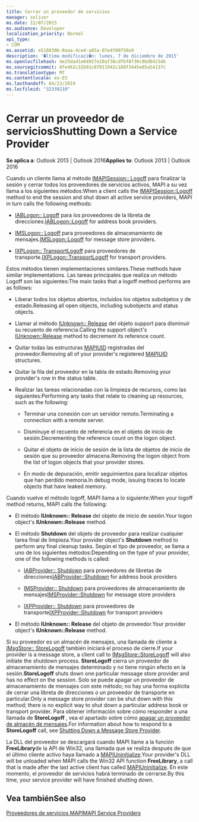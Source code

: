 ```yaml
---
title: Cerrar un proveedor de servicios
manager: soliver
ms.date: 12/07/2015
ms.audience: Developer
localization_priority: Normal
api_type:
- COM
ms.assetid: e518830b-0aaa-4ce4-a85a-07e4f00750a9
description: '�ltima modificaci�n: lunes, 7 de diciembre de 2015'
ms.openlocfilehash: 4e25dad1e04927e10af38cdfbf8f30c9bd04234b
ms.sourcegitcommit: 8fe462c32b91c87911942c188f3445e85a54137c
ms.translationtype: MT
ms.contentlocale: es-ES
ms.lasthandoff: 04/23/2019
ms.locfileid: "32339210"
---
```

# <a name="shutting-down-a-service-provider"></a><span data-ttu-id="8f703-103">Cerrar un proveedor de servicios</span><span class="sxs-lookup"><span data-stu-id="8f703-103">Shutting Down a Service Provider</span></span>

 
  
<span data-ttu-id="8f703-104">**Se aplica a**: Outlook 2013 | Outlook 2016</span><span class="sxs-lookup"><span data-stu-id="8f703-104">**Applies to**: Outlook 2013 | Outlook 2016</span></span> 
  
<span data-ttu-id="8f703-105">Cuando un cliente llama al método [IMAPISession:: Logoff](imapisession-logoff.md) para finalizar la sesión y cerrar todos los proveedores de servicios activos, MAPI a su vez llama a los siguientes métodos:</span><span class="sxs-lookup"><span data-stu-id="8f703-105">When a client calls the [IMAPISession::Logoff](imapisession-logoff.md) method to end the session and shut down all active service providers, MAPI in turn calls the following methods:</span></span> 
  
- <span data-ttu-id="8f703-106">[IABLogon:: Logoff](iablogon-logoff.md) para los proveedores de la libreta de direcciones.</span><span class="sxs-lookup"><span data-stu-id="8f703-106">[IABLogon::Logoff](iablogon-logoff.md) for address book providers.</span></span> 
    
- <span data-ttu-id="8f703-107">[IMSLogon:: Logoff](imslogon-logoff.md) para proveedores de almacenamiento de mensajes.</span><span class="sxs-lookup"><span data-stu-id="8f703-107">[IMSLogon::Logoff](imslogon-logoff.md) for message store providers.</span></span> 
    
- <span data-ttu-id="8f703-108">[IXPLogon:: TransportLogoff](ixplogon-transportlogoff.md) para proveedores de transporte.</span><span class="sxs-lookup"><span data-stu-id="8f703-108">[IXPLogon::TransportLogoff](ixplogon-transportlogoff.md) for transport providers.</span></span> 
    
<span data-ttu-id="8f703-109">Estos métodos tienen implementaciones similares.</span><span class="sxs-lookup"><span data-stu-id="8f703-109">These methods have similar implementations.</span></span> <span data-ttu-id="8f703-110">Las tareas principales que realiza un método Logoff son las siguientes:</span><span class="sxs-lookup"><span data-stu-id="8f703-110">The main tasks that a logoff method performs are as follows:</span></span>
  
- <span data-ttu-id="8f703-111">Liberar todos los objetos abiertos, incluidos los objetos subobjetos y de estado.</span><span class="sxs-lookup"><span data-stu-id="8f703-111">Releasing all open objects, including subobjects and status objects.</span></span>
    
- <span data-ttu-id="8f703-112">Llamar al método [IUnknown:: Release](https://msdn.microsoft.com/library/4b494c6f-f0ee-4c35-ae45-ed956f40dc7a%28Office.15%29.aspx) del objeto support para disminuir su recuento de referencia.</span><span class="sxs-lookup"><span data-stu-id="8f703-112">Calling the support object's [IUnknown::Release](https://msdn.microsoft.com/library/4b494c6f-f0ee-4c35-ae45-ed956f40dc7a%28Office.15%29.aspx) method to decrement its reference count.</span></span> 
    
- <span data-ttu-id="8f703-113">Quitar todas las estructuras [MAPIUID](mapiuid.md) registradas del proveedor.</span><span class="sxs-lookup"><span data-stu-id="8f703-113">Removing all of your provider's registered [MAPIUID](mapiuid.md) structures.</span></span> 
    
- <span data-ttu-id="8f703-114">Quitar la fila del proveedor en la tabla de estado.</span><span class="sxs-lookup"><span data-stu-id="8f703-114">Removing your provider's row in the status table.</span></span>
    
- <span data-ttu-id="8f703-115">Realizar las tareas relacionadas con la limpieza de recursos, como las siguientes:</span><span class="sxs-lookup"><span data-stu-id="8f703-115">Performing any tasks that relate to cleaning up resources, such as the following:</span></span>
    
  - <span data-ttu-id="8f703-116">Terminar una conexión con un servidor remoto.</span><span class="sxs-lookup"><span data-stu-id="8f703-116">Terminating a connection with a remote server.</span></span>
    
  - <span data-ttu-id="8f703-117">Disminuye el recuento de referencia en el objeto de inicio de sesión.</span><span class="sxs-lookup"><span data-stu-id="8f703-117">Decrementing the reference count on the logon object.</span></span>
    
  - <span data-ttu-id="8f703-118">Quitar el objeto de inicio de sesión de la lista de objetos de inicio de sesión que su proveedor almacena.</span><span class="sxs-lookup"><span data-stu-id="8f703-118">Removing the logon object from the list of logon objects that your provider stores.</span></span>
    
  - <span data-ttu-id="8f703-119">En modo de depuración, emitir seguimientos para localizar objetos que han perdido memoria.</span><span class="sxs-lookup"><span data-stu-id="8f703-119">In debug mode, issuing traces to locate objects that have leaked memory.</span></span>
    
<span data-ttu-id="8f703-120">Cuando vuelve el método logoff, MAPI llama a lo siguiente:</span><span class="sxs-lookup"><span data-stu-id="8f703-120">When your logoff method returns, MAPI calls the following:</span></span>
  
- <span data-ttu-id="8f703-121">El método **IUnknown:: Release** del objeto de inicio de sesión.</span><span class="sxs-lookup"><span data-stu-id="8f703-121">Your logon object's **IUnknown::Release** method.</span></span> 
    
- <span data-ttu-id="8f703-122">El método **Shutdown** del objeto de proveedor para realizar cualquier tarea final de limpieza.</span><span class="sxs-lookup"><span data-stu-id="8f703-122">Your provider object's **Shutdown** method to perform any final cleanup tasks.</span></span> <span data-ttu-id="8f703-123">Según el tipo de proveedor, se llama a uno de los siguientes métodos:</span><span class="sxs-lookup"><span data-stu-id="8f703-123">Depending on the type of your provider, one of the following methods is called:</span></span> 
    
  - <span data-ttu-id="8f703-124">[IABProvider:: Shutdown](iabprovider-shutdown.md) para proveedores de libretas de direcciones</span><span class="sxs-lookup"><span data-stu-id="8f703-124">[IABProvider::Shutdown](iabprovider-shutdown.md) for address book providers</span></span> 
    
  - <span data-ttu-id="8f703-125">[IMSProvider:: Shutdown](imsprovider-shutdown.md) para proveedores de almacenamiento de mensajes</span><span class="sxs-lookup"><span data-stu-id="8f703-125">[IMSProvider::Shutdown](imsprovider-shutdown.md) for message store providers</span></span> 
    
  - <span data-ttu-id="8f703-126">[IXPProvider:: Shutdown](ixpprovider-shutdown.md) para proveedores de transporte</span><span class="sxs-lookup"><span data-stu-id="8f703-126">[IXPProvider::Shutdown](ixpprovider-shutdown.md) for transport providers</span></span> 
    
- <span data-ttu-id="8f703-127">El método **IUnknown:: Release** del objeto de proveedor.</span><span class="sxs-lookup"><span data-stu-id="8f703-127">Your provider object's **IUnknown::Release** method.</span></span> 
    
<span data-ttu-id="8f703-128">Si su proveedor es un almacén de mensajes, una llamada de cliente a [IMsgStore:: StoreLogoff](imsgstore-storelogoff.md) también iniciará el proceso de cierre.</span><span class="sxs-lookup"><span data-stu-id="8f703-128">If your provider is a message store, a client call to [IMsgStore::StoreLogoff](imsgstore-storelogoff.md) will also initiate the shutdown process.</span></span> <span data-ttu-id="8f703-129">**StoreLogoff** cierra un proveedor de almacenamiento de mensajes determinado y no tiene ningún efecto en la sesión.</span><span class="sxs-lookup"><span data-stu-id="8f703-129">**StoreLogoff** shuts down one particular message store provider and has no effect on the session.</span></span> <span data-ttu-id="8f703-130">Solo se puede apagar un proveedor de almacenamiento de mensajes con este método; no hay una forma explícita de cerrar una libreta de direcciones o un proveedor de transporte en particular.</span><span class="sxs-lookup"><span data-stu-id="8f703-130">Only a message store provider can be shut down with this method; there is no explicit way to shut down a particular address book or transport provider.</span></span> <span data-ttu-id="8f703-131">Para obtener información sobre cómo responder a una llamada de **StoreLogoff** , vea el apartado sobre cómo [apagar un proveedor de almacén de mensajes](shutting-down-a-message-store-provider.md).</span><span class="sxs-lookup"><span data-stu-id="8f703-131">For information about how to respond to a **StoreLogoff** call, see [Shutting Down a Message Store Provider](shutting-down-a-message-store-provider.md).</span></span>
  
<span data-ttu-id="8f703-132">La DLL del proveedor se descargará cuando MAPI llame a la función **FreeLibrary**de la API de Win32, una llamada que se realiza después de que el último cliente activo haya llamado a [MAPIUninitialize](mapiuninitialize.md).</span><span class="sxs-lookup"><span data-stu-id="8f703-132">Your provider's DLL will be unloaded when MAPI calls the Win32 API function **FreeLibrary**, a call that is made after the last active client has called [MAPIUninitialize](mapiuninitialize.md).</span></span> <span data-ttu-id="8f703-133">En este momento, el proveedor de servicios habrá terminado de cerrarse.</span><span class="sxs-lookup"><span data-stu-id="8f703-133">By this time, your service provider will have finished shutting down.</span></span> 
  
## <a name="see-also"></a><span data-ttu-id="8f703-134">Vea también</span><span class="sxs-lookup"><span data-stu-id="8f703-134">See also</span></span>



[<span data-ttu-id="8f703-135">Proveedores de servicios MAPI</span><span class="sxs-lookup"><span data-stu-id="8f703-135">MAPI Service Providers</span></span>](mapi-service-providers.md)

